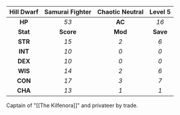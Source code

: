 | Hill Dwarf | Samurai Fighter | Chaotic Neutral | Level 5 |
| :-------: | :---: | :---: | :---: |
| **HP** | *53* | **AC** | *16* | 
| **Stat** | **Score** | **Mod** | **Save** | 
| **STR** | *15* | *2* | *6* | 
| **INT** | *10* | *0* | *0* | 
| **DEX** | *10* | *0* | *0* | 
| **WIS** | *14* | *2* | *6* | 
| **CON** | *17* | *3* | *7* | 
| **CHA** | *13* | *1* | *1* | 


Captain of "[[The Kilfenora]]" and privateer by trade.

